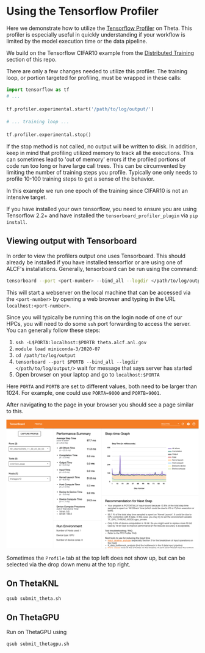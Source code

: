 # Using the Tensorflow Profiler

Here we demonstrate how to utilize the [Tensorflow Profiler](https://www.tensorflow.org/guide/profiler) on Theta. This profiler is especially useful in quickly understanding if your workflow is limited by the model execution time or the data pipeline.

We build on the Tensorflow CIFAR10 example from the [Distributed Training](../../01_distributedDeepLearning/Horovod/) section of this repo.

There are only a few changes needed to utilize this profiler. The training loop, or portion targeted for profiling, must be wrapped in these calls:
```python
import tensorflow as tf
# ...

tf.profiler.experimental.start('/path/to/log/output/')

# ... training loop ...

tf.profiler.experimental.stop()
```

If the stop method is not called, no output will be written to disk. In addition, keep in mind that profiling utilized memory to track all the executions. This can sometimes lead to 'out of memory' errors if the profiled portions of code run too long or have large call trees. This can be circumvented by limiting the number of training steps you profile. Typically one only needs to profile 10-100 training steps to get a sense of the behavior.

In this example we run one epoch of the training since CIFAR10 is not an intensive target.

If you have installed your own tensorflow, you need to ensure you are using Tensorflow 2.2+ and have installed the `tensorboard_profiler_plugin` via `pip install`.

## Viewing output with Tensorboard

In order to view the profilers output one uses Tensorboard. This should already be installed if you have installed tensorflor or are using one of ALCF's installations. Generally, tensorboard can be run using the command:
```bash
tensorboard --port <port-number> --bind_all --logdir </path/to/log/output/>
```

This will start a webserver on the local machine that can be accessed via the `<port-number>` by opening a web browser and typing in the URL `localhost:<port-number>`.

Since you will typically be running this on the login node of one of our HPCs, you will need to do some `ssh` port forwarding to access the server. You can generally follow these steps:
1. `ssh -L$PORTA:localhost:$PORTB theta.alcf.anl.gov`
2. `module load miniconda-3/2020-07`
3. `cd /path/to/log/output`
4. `tensorboard --port $PORTB --bind_all --logdir </path/to/log/output/>`  wait for message that says server has started
5. Open browser on your laptop and go to `localhost:$PORTA`

Here `PORTA` and `PORTB` are set to different values, both need to be larger than 1024. For example, one could use `PORTA=9000` and `PORTB=9001`.

After navigating to the page in your browser you should see a page similar to this.

![tensorboard_overview](images/tensorboard_overview.png)

Sometimes the `Profile` tab at the top left does not show up, but can be selected via the drop down menu at the top right.

## On ThetaKNL
```bash
qsub submit_theta.sh
```

## On ThetaGPU

Run on ThetaGPU using
```bash
qsub submit_thetagpu.sh
```

